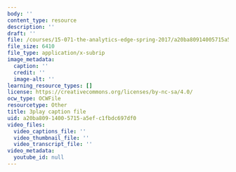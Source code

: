 ```yaml
---
body: ''
content_type: resource
description: ''
draft: ''
file: /courses/15-071-the-analytics-edge-spring-2017/a20ba80914005715a5efc1fbdc697df0_xPneVSOZERk.vtt
file_size: 6410
file_type: application/x-subrip
image_metadata:
  caption: ''
  credit: ''
  image-alt: ''
learning_resource_types: []
license: https://creativecommons.org/licenses/by-nc-sa/4.0/
ocw_type: OCWFile
resourcetype: Other
title: 3play caption file
uid: a20ba809-1400-5715-a5ef-c1fbdc697df0
video_files:
  video_captions_file: ''
  video_thumbnail_file: ''
  video_transcript_file: ''
video_metadata:
  youtube_id: null
---
```

